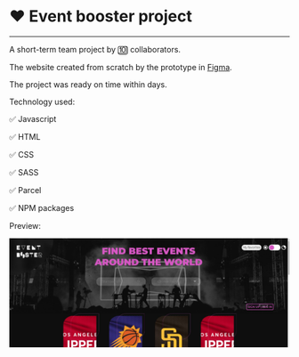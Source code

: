 # :heart: Event booster project
____

A short-term team project by :keycap_ten: collaborators.

The website created from scratch by the prototype in [Figma](https://www.figma.com/file/ZSITpk0AVZt505gTQxlXOZ/EVENT-BOOSTER-(MY-Copy)?node-id=12%3A10).

The project was ready on time within days.

Technology used:

 :white_check_mark: Javascript

 :white_check_mark: HTML

 :white_check_mark: CSS

 :white_check_mark: SASS

 :white_check_mark: Parcel

 :white_check_mark: NPM packages

Preview:

<a href="https://ketryin.github.io/event-booster-project/" target="_blank"><img src="https://github.com/ketryin/event-booster-project/blob/change-readme/src/images/img.JPG" alt="screenshot of the main page of project"/></a>

